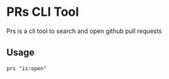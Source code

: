 # PRs CLI Tool

Prs is a cli tool to search and open github pull requests

## Usage

```
prs "is:open"
```